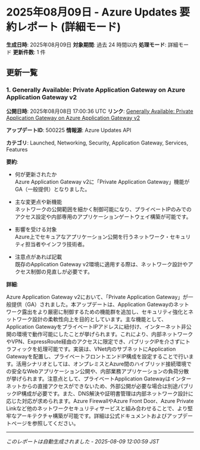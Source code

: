# 2025年08月09日 - Azure Updates 要約レポート (詳細モード)

**生成日時**: 2025年08月09日
**対象期間**: 過去 24 時間以内
**処理モード**: 詳細モード
**更新件数**: 1 件

## 更新一覧

### 1. Generally Available: Private Application Gateway on Azure Application Gateway v2

**公開日時**: 2025年08月08日 17:00:36 UTC
**リンク**: [Generally Available: Private Application Gateway on Azure Application Gateway v2](https://azure.microsoft.com/updates?id=500225)

**アップデートID**: 500225
**情報源**: Azure Updates API

**カテゴリ**: Launched, Networking, Security, Application Gateway, Services, Features

**要約**:

- 何が更新されたか  
Azure Application Gateway v2に「Private Application Gateway」機能がGA（一般提供）となりました。

- 主な変更点や新機能  
ネットワークの公開範囲を細かく制御可能になり、プライベートIPのみでのアクセス設定や内部専用のアプリケーションゲートウェイ構築が可能です。

- 影響を受ける対象  
Azure上でセキュアなアプリケーション公開を行うネットワーク・セキュリティ担当者やインフラ技術者。

- 注意点があれば記載  
既存のApplication Gateway v2環境に適用する際は、ネットワーク設計やアクセス制御の見直しが必要です。

**詳細**:

Azure Application Gateway v2において、「Private Application Gateway」が一般提供（GA）されました。本アップデートは、Application Gatewayのネットワーク露出をより厳密に制御するための機能群を追加し、セキュリティ強化とネットワーク設計の柔軟性向上を目的としています。主な機能として、Application GatewayをプライベートIPアドレスに紐付け、インターネット非公開の環境で動作可能にしたことが挙げられます。これにより、内部ネットワークやVPN、ExpressRoute経由のアクセスに限定でき、パブリックIPを介さずにトラフィックを処理可能です。実装は、VNet内のサブネットにApplication Gatewayを配置し、プライベートフロントエンドIP構成を設定することで行います。活用シナリオとしては、オンプレミスとAzure間のハイブリッド接続環境での安全なWebアプリケーション公開や、内部業務アプリケーションの負荷分散が挙げられます。注意点として、プライベートApplication Gatewayはインターネットからの直接アクセスができないため、外部公開が必要な場合は別途パブリックIP構成が必要です。また、DNS解決や証明書管理は内部ネットワーク設計に応じた対応が求められます。Azure FirewallやAzure Front Door、Azure Private Linkなど他のネットワークセキュリティサービスと組み合わせることで、より堅牢なアーキテクチャ構築が可能です。詳細は公式ドキュメントおよびアップデートページを参照してください。

---


*このレポートは自動生成されました - 2025-08-09 12:00:59 JST*